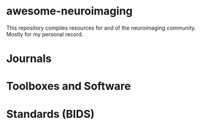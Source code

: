 # awesome-neuroimaging
This repository compiles resources for and of the neuroimaging community. Mostly for my personal record.

# Journals

# Toolboxes and Software

# Standards (BIDS)
